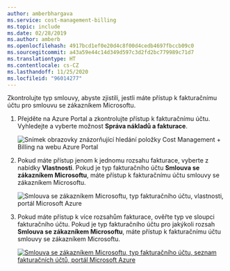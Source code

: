 ```yaml
---
author: amberbhargava
ms.service: cost-management-billing
ms.topic: include
ms.date: 02/28/2019
ms.author: amberb
ms.openlocfilehash: 4917bcd1ef0e20d4c8f00d4cedb4697fbccb09c0
ms.sourcegitcommit: a43a59e44c14d349d597c3d2fd2bc779989c71d7
ms.translationtype: HT
ms.contentlocale: cs-CZ
ms.lasthandoff: 11/25/2020
ms.locfileid: "96014277"
---
```

Zkontrolujte typ smlouvy, abyste zjistili, jestli máte přístup k fakturačnímu účtu pro smlouvu se zákazníkem Microsoftu.
 
1. Přejděte na Azure Portal a zkontrolujte přístup k fakturačnímu účtu. Vyhledejte a vyberte možnost **Správa nákladů a fakturace**.

   ![Snímek obrazovky znázorňující hledání položky Cost Management + Billing na webu Azure Portal](./media/billing-check-mca/billing-search-cost-management-billing.png)
 
2. Pokud máte přístup jenom k jednomu rozsahu fakturace, vyberte z nabídky **Vlastnosti**. Pokud je typ fakturačního účtu **Smlouva se zákazníkem Microsoftu**, máte přístup k fakturačnímu účtu smlouvy se zákazníkem Microsoftu.
 
    ![Smlouva se zákazníkem Microsoftu, typ fakturačního účtu, vlastnosti, portál Microsoft Azure](./media/billing-check-mca/billing-mca-property.png)
 
3. Pokud máte přístup k více rozsahům fakturace, ověřte typ ve sloupci fakturačního účtu. Pokud je typ fakturačního účtu pro jakýkoli rozsah **Smlouva se zákazníkem Microsoftu**, máte přístup k fakturačnímu účtu smlouvy se zákazníkem Microsoftu.
 
    [![Smlouva se zákazníkem Microsoftu, typ fakturačního účtu, seznam fakturačních účtů, portál Microsoft Azure](./media/billing-check-mca/billing-mca-in-the-list.png)](./media/billing-check-mca/billing-mca-in-the-list-zoomed-in.png#lightbox)
